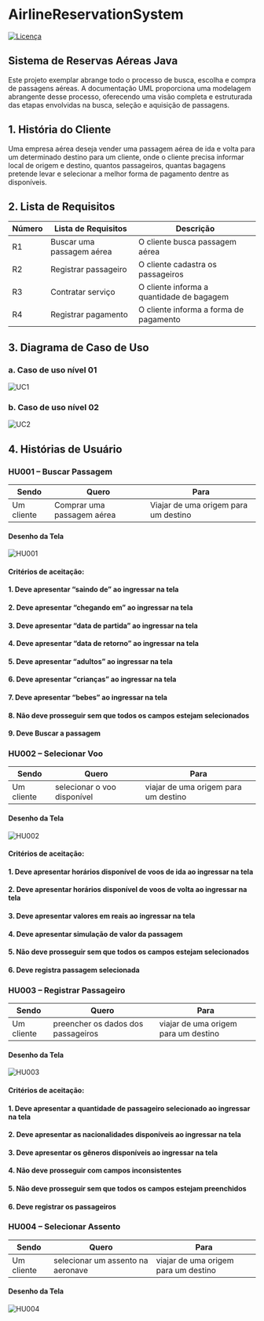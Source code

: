 # AirlineReservationSystem
[![Licença](https://img.shields.io/github/license/BCSERAFIM/AirlineReservationSystem
)](https://github.com/BCSERAFIM/AirlineReservationSystem/blob/main/LICENSE)


## Sistema de Reservas Aéreas Java
Este projeto exemplar abrange todo o processo de busca, escolha e
compra de passagens aéreas. A documentação UML proporciona uma
modelagem abrangente desse processo, oferecendo uma visão completa
e estruturada das etapas envolvidas na busca, seleção e aquisição
de passagens.

## 1. História do Cliente
Uma empresa aérea deseja vender uma passagem aérea de ida e
volta para um determinado destino para um cliente, onde o
cliente precisa informar local de origem e destino, quantos 
passageiros, quantas bagagens pretende levar e selecionar a
melhor forma de pagamento dentre as disponíveis.

## 2. Lista de Requisitos
| Número |      Lista de Requisitos       |           Descrição                       |
|--------|------------------------------- |-------------------------------------------|
| R1     | Buscar uma passagem aérea      | O cliente busca passagem aérea            |
| R2     | Registrar passageiro           | O cliente cadastra os passageiros         |
| R3     | Contratar serviço              | O cliente informa a quantidade de bagagem |
| R4     | Registrar pagamento            | O cliente informa a forma de pagamento    |

## 3. Diagrama de Caso de Uso
  ### a. Caso de uso nível 01
  ![UC1](imgs/UC1.jpg)
  
  ### b. Caso de uso nível 02
  ![UC2](imgs/UC2.jpg)

## 4. Histórias de Usuário

### HU001 – Buscar Passagem
  
  | Sendo            | Quero                      | Para                                  |
|------------------|----------------------------|---------------------------------------|
| Um cliente      | Comprar uma passagem aérea  | Viajar de uma origem para um destino |

  #### Desenho da Tela
 ![HU001](imgs/HU001.jpg)
 
  #### Critérios de aceitação:
  ####  1. Deve apresentar “saindo de” ao ingressar na tela
  ####  2. Deve apresentar “chegando em” ao ingressar na tela
  ####  3. Deve apresentar “data de partida” ao ingressar na tela
  ####  4. Deve apresentar “data de retorno” ao ingressar na tela
  ####  5. Deve apresentar “adultos” ao ingressar na tela
  ####  6. Deve apresentar “crianças” ao ingressar na tela
  ####  7. Deve apresentar “bebes” ao ingressar na tela
  ####  8. Não deve prosseguir sem que todos os campos estejam selecionados
  ####  9. Deve Buscar a passagem


  ### HU002 – Selecionar Voo  
   | Sendo            | Quero                      | Para                               |
|------------------|----------------------------|---------------------------------------|
| Um cliente      | selecionar o voo disponível  | viajar de uma origem para um destino |

#### Desenho da Tela
![HU002](imgs/HU002.jpg)

#### Critérios de aceitação:
####  1. Deve apresentar horários disponível de voos de ida ao ingressar na tela
####  2. Deve apresentar horários disponível de voos de volta ao ingressar na tela 
####  3. Deve apresentar valores em reais ao ingressar na tela
####  4. Deve apresentar simulação de valor da passagem
####  5. Não deve prosseguir sem que todos os campos estejam selecionados
####  6. Deve registra passagem selecionada


### HU003 – Registrar Passageiro
| Sendo            | Quero                      | Para                               |
|------------------|----------------------------|---------------------------------------|
| Um cliente      | preencher os dados dos passageiros  | viajar de uma origem para um destino |

#### Desenho da Tela
![HU003](imgs/HU003.jpg)

#### Critérios de aceitação:
####  1. Deve apresentar a quantidade de passageiro selecionado ao ingressar na tela
####  2. Deve apresentar as nacionalidades disponíveis ao ingressar na tela
####  3. Deve apresentar os gêneros disponíveis ao ingressar na tela
####  4. Não deve prosseguir com campos inconsistentes
####  5. Não deve prosseguir sem que todos os campos estejam preenchidos
####  6. Deve registrar os passageiros

### HU004 – Selecionar Assento
| Sendo            | Quero                      | Para                               |
|------------------|----------------------------|---------------------------------------|
| Um cliente      | selecionar um assento na aeronave | viajar de uma origem para um destino |

#### Desenho da Tela
![HU004](imgs/HU004.jpg)


